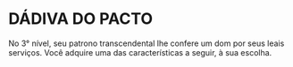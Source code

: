 # DÁDIVA DO PACTO

No 3° nível, seu patrono transcendental lhe confere um dom por seus leais serviços. Você adquire uma das características a seguir, à sua escolha.